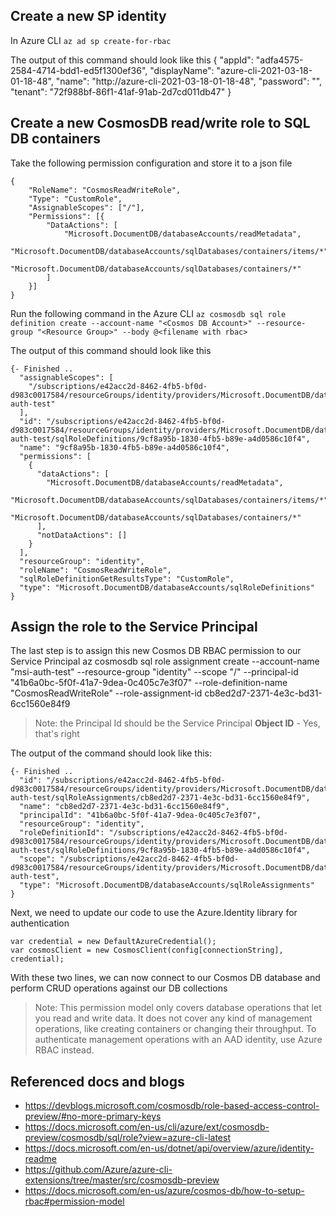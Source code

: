 ## Create a new SP identity

In Azure CLI
`az ad sp create-for-rbac`

The output of this command should look like this
{
  "appId": "adfa4575-2584-4714-bdd1-ed5f1300ef36",
  "displayName": "azure-cli-2021-03-18-01-18-48",
  "name": "http://azure-cli-2021-03-18-01-18-48",
  "password": "",
  "tenant": "72f988bf-86f1-41af-91ab-2d7cd011db47"
}

## Create a new CosmosDB read/write role to SQL DB containers

Take the following permission configuration and store it to a json file
```
{
    "RoleName": "CosmosReadWriteRole",
    "Type": "CustomRole",
    "AssignableScopes": ["/"],
    "Permissions": [{
        "DataActions": [
            "Microsoft.DocumentDB/databaseAccounts/readMetadata",
            "Microsoft.DocumentDB/databaseAccounts/sqlDatabases/containers/items/*",
            "Microsoft.DocumentDB/databaseAccounts/sqlDatabases/containers/*"
        ]
    }]
}
```
Run the following command in the Azure CLI
`az cosmosdb sql role definition create --account-name "<Cosmos DB Account>" --resource-group "<Resource Group>" --body @<filename with rbac>`

The output of this command should look like this
```
{- Finished ..
  "assignableScopes": [
    "/subscriptions/e42acc2d-8462-4fb5-bf0d-d983c0017584/resourceGroups/identity/providers/Microsoft.DocumentDB/databaseAccounts/msi-auth-test"
  ],
  "id": "/subscriptions/e42acc2d-8462-4fb5-bf0d-d983c0017584/resourceGroups/identity/providers/Microsoft.DocumentDB/databaseAccounts/msi-auth-test/sqlRoleDefinitions/9cf8a95b-1830-4fb5-b89e-a4d0586c10f4",
  "name": "9cf8a95b-1830-4fb5-b89e-a4d0586c10f4",
  "permissions": [
    {
      "dataActions": [
        "Microsoft.DocumentDB/databaseAccounts/readMetadata",
        "Microsoft.DocumentDB/databaseAccounts/sqlDatabases/containers/items/*",
        "Microsoft.DocumentDB/databaseAccounts/sqlDatabases/containers/*"
      ],
      "notDataActions": []
    }
  ],
  "resourceGroup": "identity",
  "roleName": "CosmosReadWriteRole",
  "sqlRoleDefinitionGetResultsType": "CustomRole",
  "type": "Microsoft.DocumentDB/databaseAccounts/sqlRoleDefinitions"
}
```

## Assign the role to the Service Principal
The last step is to assign this new Cosmos DB RBAC permission to our Service Principal
az cosmosdb sql role assignment create --account-name "msi-auth-test" --resource-group "identity"  --scope "/" --principal-id "41b6a0bc-5f0f-41a7-9dea-0c405c7e3f07" --role-definition-name "CosmosReadWriteRole" --role-assignment-id cb8ed2d7-2371-4e3c-bd31-6cc1560e84f9

> Note: the Principal Id should be the Service Principal **Object ID** - Yes, that's right

The output of the command should look like this:

```
{- Finished ..
  "id": "/subscriptions/e42acc2d-8462-4fb5-bf0d-d983c0017584/resourceGroups/identity/providers/Microsoft.DocumentDB/databaseAccounts/msi-auth-test/sqlRoleAssignments/cb8ed2d7-2371-4e3c-bd31-6cc1560e84f9",
  "name": "cb8ed2d7-2371-4e3c-bd31-6cc1560e84f9",
  "principalId": "41b6a0bc-5f0f-41a7-9dea-0c405c7e3f07",
  "resourceGroup": "identity",
  "roleDefinitionId": "/subscriptions/e42acc2d-8462-4fb5-bf0d-d983c0017584/resourceGroups/identity/providers/Microsoft.DocumentDB/databaseAccounts/msi-auth-test/sqlRoleDefinitions/9cf8a95b-1830-4fb5-b89e-a4d0586c10f4",
  "scope": "/subscriptions/e42acc2d-8462-4fb5-bf0d-d983c0017584/resourceGroups/identity/providers/Microsoft.DocumentDB/databaseAccounts/msi-auth-test",
  "type": "Microsoft.DocumentDB/databaseAccounts/sqlRoleAssignments"
}
```
Next, we need to update our code to use the Azure.Identity library for authentication

```
var credential = new DefaultAzureCredential();
var cosmosClient = new CosmosClient(config[connectionString], credential);
```
With these two lines, we can now connect to our Cosmos DB database and perform CRUD operations against our DB collections

> Note: This permission model only covers database operations that let you read and write data. It does not cover any kind of management operations, like creating containers or changing their throughput. To authenticate management operations with an AAD identity, use Azure RBAC instead.

## Referenced docs and blogs
- https://devblogs.microsoft.com/cosmosdb/role-based-access-control-preview/#no-more-primary-keys
- https://docs.microsoft.com/en-us/cli/azure/ext/cosmosdb-preview/cosmosdb/sql/role?view=azure-cli-latest
- https://docs.microsoft.com/en-us/dotnet/api/overview/azure/identity-readme
- https://github.com/Azure/azure-cli-extensions/tree/master/src/cosmosdb-preview
- https://docs.microsoft.com/en-us/azure/cosmos-db/how-to-setup-rbac#permission-model